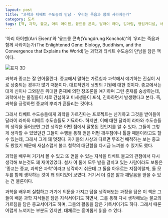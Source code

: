 ```yaml
---
layout: post
title: "과학과 티베트 수도승의 만남 - 우리는 죽음과 함께 사라지는가"
category: 도서
tags: [책, 과학, 불교, 아리 아이젠, 융드룽 콘촉, 달라이 라마, 김아림, 영림카디널, 서평]
---
```


'아리 아이젠(Arri Eisen)'와 '융드룽 콘촉(Yungdrung Konchok)'의
'우리는 죽음과 함께 사라지는가(The Enlightened Gene: Biology, Buddhism, and the Convergence that Explains the World)'는
과학과 티베트 수도승의 만남을 담은 책이다.

![표지 3D](https://lh3.googleusercontent.com/a0-DKhSAjj1dfk0Pt7vrj6SCP870BTuODmlvBe5kKvve55mLoLMEAu47c6LOfNAxU8cvq_wVppDUnw=s480)

과학과 종교는 잘 안어울린다.
종교에서 말하는 가르침과 과학에서 얘기하는 진실이 서로 상충되는 경우가 많기 때문이다.
대표적인게 생명의 기원에 대한 것이다.
종교에서는 대게 신이나 그와같은 위대한 존재에 의한 창조론을 얘기하며 그런 존재를 숭상하는데,
과학에서는 물질들이 서로 간섭하고 미세생물이 포식, 진화하면서 발생했다고 본다.
즉, 과학을 긍정하면 종교의 뿌리가 흔들리는 것이다.

그래서 티베트 수도승들에게 과학을 가르친다는 프로젝트는 신기하고
그것을 받아들이 달라이 라마와 티베트 수도승들도 기묘하다.
하지만, 이에 대한 달라이 라마와 수도승들의 생각을 들어보면
그런 생각은 어떤 점에서 잘못된 것인지를 알 수 있다.
그들이 그렇게 생각할 수 있었던건 그들이 수행을 통해 얻은 어떤 깨우침이나 톨찰 때문이라고도 할 수 있는데,
그래서 그게 꽤 멋졌다.
자기들의 사상과 다르면 무조건 배척하는 보는 종교도 봤었기 때문에
새삼스럽게 불교 철학의 대단함을 다시금 느껴볼 수 있기도 했다.

과학을 배우며 거기서 볼 수 있고 또 얻을 수 있는 지식을
티베트 불교의 관점에서 다시 생각해 보는것도 꽤 재미있었다.
설사 이 둘에 모두 발을 걸치고 있는 사람이라도
보통은 '종교는 종교, 과학은 과학'이라고 생각하기 쉬운데
그 둘을 아우르는 지점이랄까, 둘 모두를 함께 생각하는 것이 꽤 의미있어 보였다.
거기서 더 깊은 앎과 깨달음을 얻을 수 있는 건 물론이다.

과학을 배우며 실험하고 거기에 의문을 가지고 답을 생각해보는 과정을 담은 이 책은
그들이 배운 과학 지식들은 담은 지식서이기도 하면서,
그를 통해 다시 생각해보는 불교의 가르침을 담은 종교서이기도 하며,
그들의 활동을 담은 기록서이기도 하다.
그래서 때론 어렵게 느껴지는 부분도 있지만,
대체로는 흥미롭게 읽을 수 있다.
